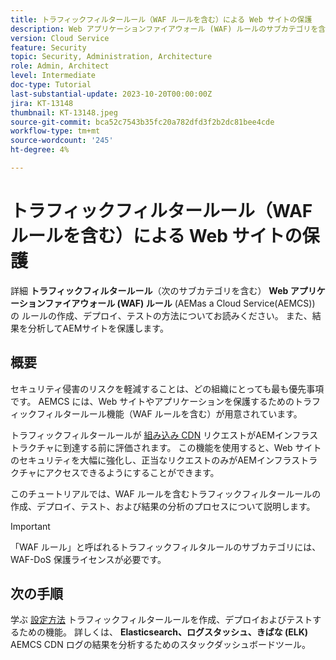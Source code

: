 ```yaml
---
title: トラフィックフィルタールール（WAF ルールを含む）による Web サイトの保護
description: Web アプリケーションファイアウォール (WAF) ルールのサブカテゴリを含む、トラフィックフィルタールールについて説明します。 ルールを作成、デプロイおよびテストする方法。 また、結果を分析してAEMサイトを保護します。
version: Cloud Service
feature: Security
topic: Security, Administration, Architecture
role: Admin, Architect
level: Intermediate
doc-type: Tutorial
last-substantial-update: 2023-10-20T00:00:00Z
jira: KT-13148
thumbnail: KT-13148.jpeg
source-git-commit: bca52c7543b35fc20a782dfd3f2b2dc81bee4cde
workflow-type: tm+mt
source-wordcount: '245'
ht-degree: 4%

---
```



# トラフィックフィルタールール（WAF ルールを含む）による Web サイトの保護

詳細 **トラフィックフィルタールール**（次のサブカテゴリを含む） **Web アプリケーションファイアウォール (WAF) ルール** (AEMas a Cloud Service(AEMCS)) の ルールの作成、デプロイ、テストの方法についてお読みください。 また、結果を分析してAEMサイトを保護します。

## 概要

セキュリティ侵害のリスクを軽減することは、どの組織にとっても最も優先事項です。 AEMCS には、Web サイトやアプリケーションを保護するためのトラフィックフィルタールール機能（WAF ルールを含む）が用意されています。

トラフィックフィルタールールが [組み込み CDN](https://experienceleague.adobe.com/docs/experience-manager-cloud-service/content/implementing/content-delivery/cdn.html?lang=ja) リクエストがAEMインフラストラクチャに到達する前に評価されます。 この機能を使用すると、Web サイトのセキュリティを大幅に強化し、正当なリクエストのみがAEMインフラストラクチャにアクセスできるようにすることができます。

このチュートリアルでは、WAF ルールを含むトラフィックフィルタールールの作成、デプロイ、テスト、および結果の分析のプロセスについて説明します。

>[!IMPORTANT]
>
> 「WAF ルール」と呼ばれるトラフィックフィルタルールのサブカテゴリには、WAF-DoS 保護ライセンスが必要です。


## 次の手順

学ぶ [設定方法](./how-to-setup.md) トラフィックフィルタールールを作成、デプロイおよびテストするための機能。 詳しくは、 **Elasticsearch、ログスタッシュ、きばな (ELK)** AEMCS CDN ログの結果を分析するためのスタックダッシュボードツール。



